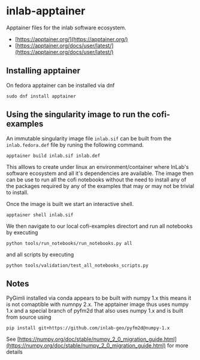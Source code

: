 # inlab-apptainer

Apptainer files for the inlab software ecosystem. 

- [https://apptainer.org/](https://apptainer.org/)
- [https://apptainer.org/docs/user/latest/](https://apptainer.org/docs/user/latest/)

## Installing apptainer

On fedora apptainer can be installed via dnf

```
sudo dnf install apptainer
```

## Using the singularity image to run the cofi-examples

An immutable singularity image file `inlab.sif` can be built from the `inlab.fedora.def` file by runing the following command. 

```
apptainer build inlab.sif inlab.def
```

This alllows to create under linux an environment/container where InLab's software ecosystem and all it's dependencies are available. The image then can be use to run all the cofi notebooks without the need to install any of the packages required by any of the examples that may or may not be trivial to install. 

Once the image is built we start an interactive shell. 

```
apptainer shell inlab.sif
```

We then navigate to our local cofi-examples directort and  run all notebooks by executing

```
python tools/run_notebooks/run_notebooks.py all
```

and all scripts by executing
```
python tools/validation/test_all_notebooks_scripts.py
```

## Notes
PyGimli installed via conda appears to be built with numpy 1.x this means it is not comaptible with numnpy 2.x. The apptainer image thus uses numpy 1.x and a special branch of pyfm2d that also uses numpy 1.x and is built from source using

```
pip install git+https://github.com/inlab-geo/pyfm2d@numpy-1.x
```

See [https://numpy.org/doc/stable/numpy_2_0_migration_guide.html](https://numpy.org/doc/stable/numpy_2_0_migration_guide.html) for more details

